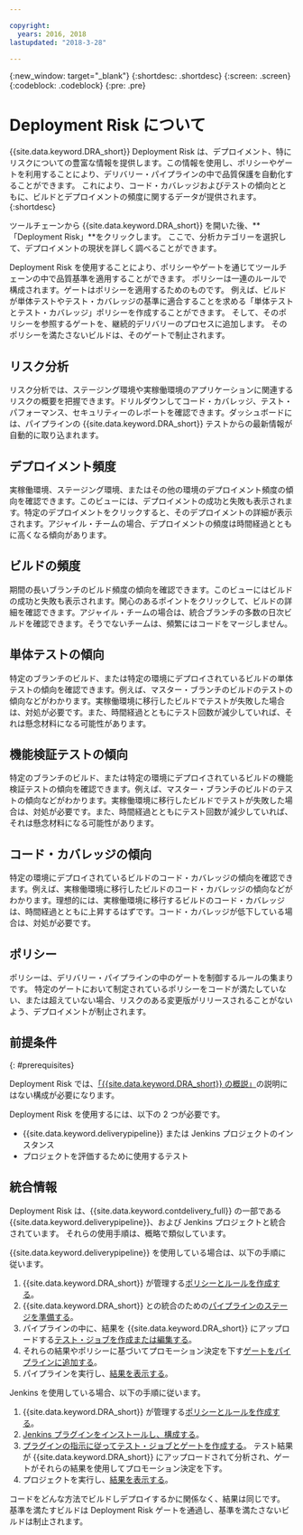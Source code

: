 ```yaml
---

copyright:
  years: 2016, 2018
lastupdated: "2018-3-28"

---
```


{:new_window: target="_blank"}
{:shortdesc: .shortdesc}
{:screen: .screen}
{:codeblock: .codeblock}
{:pre: .pre}

# Deployment Risk について

{{site.data.keyword.DRA_short}} Deployment Risk は、デプロイメント、特にリスクについての豊富な情報を提供します。この情報を使用し、ポリシーやゲートを利用することにより、デリバリー・パイプラインの中で品質保護を自動化することができます。
これにより、コード・カバレッジおよびテストの傾向とともに、ビルドとデプロイメントの頻度に関するデータが提供されます。
{:shortdesc}

ツールチェーンから {{site.data.keyword.DRA_short}} を開いた後、**「Deployment Risk」**をクリックします。 ここで、分析カテゴリーを選択して、デプロイメントの現状を詳しく調べることができます。
  

Deployment Risk を使用することにより、ポリシーやゲートを通じてツールチェーンの中で品質基準を適用することができます。 ポリシーは一連のルールで構成されます。ゲートはポリシーを適用するためのものです。 例えば、ビルドが単体テストやテスト・カバレッジの基準に適合することを求める「単体テストとテスト・カバレッジ」ポリシーを作成することができます。 そして、そのポリシーを参照するゲートを、継続的デリバリーのプロセスに追加します。 そのポリシーを満たさないビルドは、そのゲートで制止されます。 

## リスク分析

リスク分析では、ステージング環境や実稼働環境のアプリケーションに関連するリスクの概要を把握できます。ドリルダウンしてコード・カバレッジ、テスト・パフォーマンス、セキュリティーのレポートを確認できます。ダッシュボードには、パイプラインの {{site.data.keyword.DRA_short}} テストからの最新情報が自動的に取り込まれます。

## デプロイメント頻度

実稼働環境、ステージング環境、またはその他の環境のデプロイメント頻度の傾向を確認できます。このビューには、デプロイメントの成功と失敗も表示されます。特定のデプロイメントをクリックすると、そのデプロイメントの詳細が表示されます。アジャイル・チームの場合、デプロイメントの頻度は時間経過とともに高くなる傾向があります。 

## ビルドの頻度

期間の長いブランチのビルド頻度の傾向を確認できます。このビューにはビルドの成功と失敗も表示されます。関心のあるポイントをクリックして、ビルドの詳細を確認できます。アジャイル・チームの場合は、統合ブランチの多数の日次ビルドを確認できます。そうでないチームは、頻繁にはコードをマージしません。

## 単体テストの傾向

特定のブランチのビルド、または特定の環境にデプロイされているビルドの単体テストの傾向を確認できます。例えば、マスター・ブランチのビルドのテストの傾向などがわかります。実稼働環境に移行したビルドでテストが失敗した場合は、対処が必要です。また、時間経過とともにテスト回数が減少していれば、それは懸念材料になる可能性があります。

## 機能検証テストの傾向

特定のブランチのビルド、または特定の環境にデプロイされているビルドの機能検証テストの傾向を確認できます。例えば、マスター・ブランチのビルドのテストの傾向などがわかります。実稼働環境に移行したビルドでテストが失敗した場合は、対処が必要です。また、時間経過とともにテスト回数が減少していれば、それは懸念材料になる可能性があります。

## コード・カバレッジの傾向

特定の環境にデプロイされているビルドのコード・カバレッジの傾向を確認できます。例えば、実稼働環境に移行したビルドのコード・カバレッジの傾向などがわかります。理想的には、実稼働環境に移行するビルドのコード・カバレッジは、時間経過とともに上昇するはずです。コード・カバレッジが低下している場合は、対処が必要です。

## ポリシー

ポリシーは、デリバリー・パイプラインの中のゲートを制御するルールの集まりです。 特定のゲートにおいて制定されているポリシーをコードが満たしていない、または超えていない場合、リスクのある変更版がリリースされることがないよう、デプロイメントが制止されます。


## 前提条件
{: #prerequisites}

Deployment Risk では、[「{{site.data.keyword.DRA_short}} の概説」](/docs/services/DevOpsInsights/index.html)の説明にはない構成が必要になります。

Deployment Risk を使用するには、以下の 2 つが必要です。

* {{site.data.keyword.deliverypipeline}} または Jenkins プロジェクトのインスタンス
* プロジェクトを評価するために使用するテスト

## 統合情報

Deployment Risk は、{{site.data.keyword.contdelivery_full}} の一部である {{site.data.keyword.deliverypipeline}}、および Jenkins プロジェクトと統合されています。 それらの使用手順は、概略で類似しています。  

{{site.data.keyword.deliverypipeline}} を使用している場合は、以下の手順に従います。

1. {{site.data.keyword.DRA_short}} が管理する[ポリシーとルールを作成する](risk_policies.html)。
2. {{site.data.keyword.DRA_short}} との統合のための[パイプラインのステージを準備する](risk_cd.html)。
3. パイプラインの中に、結果を {{site.data.keyword.DRA_short}} にアップロードする[テスト・ジョブを作成または編集する](risk_cd.html)。
4. それらの結果やポリシーに基づいてプロモーション決定を下す[ゲートをパイプラインに追加する](risk_cd.html)。
5. パイプラインを実行し、[結果を表示する](results.html)。

Jenkins を使用している場合、以下の手順に従います。

1. {{site.data.keyword.DRA_short}} が管理する[ポリシーとルールを作成する](risk_policies.html)。
2. [Jenkins プラグインをインストールし、構成する](https://wiki.jenkins.io/display/JENKINS/IBM+Cloud+DevOps+Plugin)。
3. [プラグインの指示に従ってテスト・ジョブとゲートを作成する](https://wiki.jenkins.io/display/JENKINS/IBM+Cloud+DevOps+Plugin)。 テスト結果が {{site.data.keyword.DRA_short}} にアップロードされて分析され、ゲートがそれらの結果を使用してプロモーション決定を下す。
4. プロジェクトを実行し、[結果を表示する](results.html)。 

コードをどんな方法でビルドしデプロイするかに関係なく、結果は同じです。
基準を満たすビルドは Deployment Risk ゲートを通過し、基準を満たさないビルドは制止されます。 
